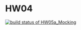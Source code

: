 # HW04

[![build status of HW05a_Mocking](https://travis-ci.org/ronnie-melao/HW04.svg?branch=HW05a_Mocking)](https://travis-ci.org/ronniemelao/HW04)
